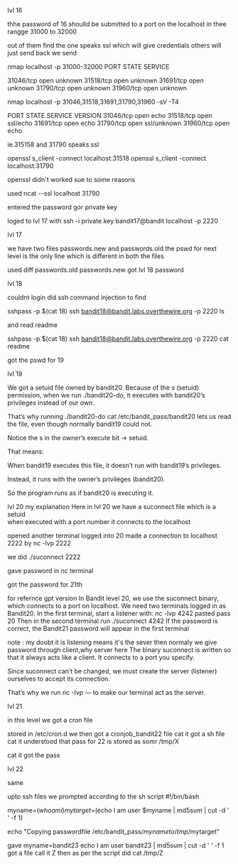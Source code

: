 lvl 16

thhe password of 16 shoulld be submitted to a port 
on the localhost in thee rangge 31000 to 32000

out of them find the one speaks ssl which will give credentials 
others will  just send back we send

nmap localhost -p 31000-32000
PORT      STATE SERVICE

31046/tcp open  unknown
31518/tcp open  unknown
31691/tcp open  unknown
31790/tcp open  unknown
31960/tcp open  unknown

 nmap localhost -p 31046,31518,31691,31790,31960 -sV -T4

 PORT      STATE SERVICE     VERSION
31046/tcp open  echo
31518/tcp open  ssl/echo
31691/tcp open  echo
31790/tcp open  ssl/unknown
31960/tcp open  echo

ie.315158 and 31790 speaks ssl

openssl s_client -connect localhost:31518
openssl s_client -connect localhost:31790

openssl didn't worked sue to some  reasons

used 
ncat --ssl localhost 31790

entered the password 
gor private key 

loged to lvl 17
with 
ssh -i private.key  bandit17@bandit localhost -p 2220

lvl 17

we  have two files passwords.new and passwords.old
the pswd for next level is the only line which is different in both the files

used 
diff passwords.old passwords.new
got lvl 18 password

lvl 18

couldnt login 
did ssh command injection to find 

sshpass -p $(cat 18) ssh bandit18@bandit.labs.overthewire.org -p 2220 ls

and read readme

sshpass -p $(cat 18) ssh bandit18@bandit.labs.overthewire.org -p 2220 cat readme

got the pswd  for 19 

lvl 19

We got a setuid file owned by bandit20.
Because of the s (setuid) permission, when we run ./bandit20-do, it executes with bandit20’s privileges instead of our own.

That’s why running 
./bandit20-do cat /etc/bandit_pass/bandit20 
lets us read the file, even though normally bandit19 could not.

Notice the s in the owner’s execute bit → setuid.

That means:

When bandit19 executes this file, it doesn’t run with bandit19’s privileges.

Instead, it runs with the owner’s privileges (bandit20).

So the program runs as if bandit20 is executing it.

lvl 20
my explanation 
Here in lvl 20 we have a suconnect file which is a setuid  
when executed with a port number it connects to the localhost

opened another terminal logged into 20
made a connection to localhost 2222
by
nc -lvp 2222

we did
./suconnect 2222

gave password in nc terminal 

got the password for 21th 

for refernce gpt version
In Bandit level 20, we use the suconnect binary, which connects to a port on localhost.
We need two terminals logged in as Bandit20.
In the first terminal, start a listener with:
nc -lvp 4242
pasted pass 20
Then in the second terminal run
./suconnect 4242
If the password is correct, the Bandit21 password will appear in the first terminal

note :
my doubt 
it is listening means it's the sever then normaly we give password through client,why server here
The binary suconnect is written so that it always acts like a client. It connects to a port you specify.

Since suconnect can’t be changed, we must create the server (listener) ourselves to accept its connection.

That’s why we run nc -lvp <port> — to make our terminal act as the server.

lvl 21

in this level we got a cron file 

stored in /etc/cron.d
we then got a cronjob_bandit22 file
cat it got a sh file
cat it
understood that pass for 22 is stored as somr /tmp/X

cat it 
got the  pass 

lvl 22

same

upto ssh files 
we prompted according to the sh script
#!/bin/bash

myname=$(whoami)
mytarget=$(echo I am user $myname | md5sum | cut -d ' ' -f 1)

echo "Copying passwordfile /etc/bandit_pass/$myname to /tmp/$mytarget"

gave 
myname=bandit23
echo I am user bandit23 | md5sum | cut -d ' ' -f 1
got a file call it Z
then as per the script
did 
cat /tmp/Z